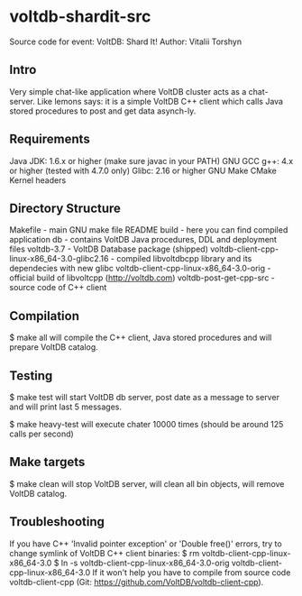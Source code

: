 voltdb-shardit-src
==================

Source code for event: VoltDB: Shard It!
Author: Vitalii Torshyn

Intro
-----

Very simple chat-like application where VoltDB cluster
acts as a chat-server. Like lemons says: it is a simple 
VoltDB C++ client which calls Java stored procedures 
to post and get data asynch-ly.

Requirements
------------

Java JDK: 1.6.x or higher (make sure javac in your PATH)
GNU GCC g++: 4.x or higher (tested with 4.7.0 only)
Glibc: 2.16 or higher
GNU Make
CMake
Kernel headers

Directory Structure
-------------------

Makefile - main GNU make file
README
build - here you can find compiled application
db - contains VoltDB Java procedures, DDL and deployment files
voltdb-3.7 - VoltDB Database package (shipped)
voltdb-client-cpp-linux-x86_64-3.0-glibc2.16 - compiled libvoltdbcpp library and its dependecies with new glibc
voltdb-client-cpp-linux-x86_64-3.0-orig - official build of libvoltcpp (http://voltdb.com)
voltdb-post-get-cpp-src - source code of C++ client

Compilation
-----------

$ make all
will compile the C++ client, Java stored procedures and will prepare VoltDB catalog.

Testing
-------

$ make test
will start VoltDB db server, post date as a message to server and will print last 5 messages.

$ make heavy-test
will execute chater 10000 times (should be around 125 calls per second)

Make targets
------------
$ make clean 
will stop VoltDB server, will clean all bin objects, will remove VoltDB catalog.

Troubleshooting
---------------

If you have C++ 'Invalid pointer exception' or 'Double free()' errors, try to 
change symlink of VoltDB C++ client binaries:
$ rm voltdb-client-cpp-linux-x86_64-3.0
$ ln -s voltdb-client-cpp-linux-x86_64-3.0-orig voltdb-client-cpp-linux-x86_64-3.0
If it won't help you have to compile from source code voltdb-client-cpp 
(Git: https://github.com/VoltDB/voltdb-client-cpp).

